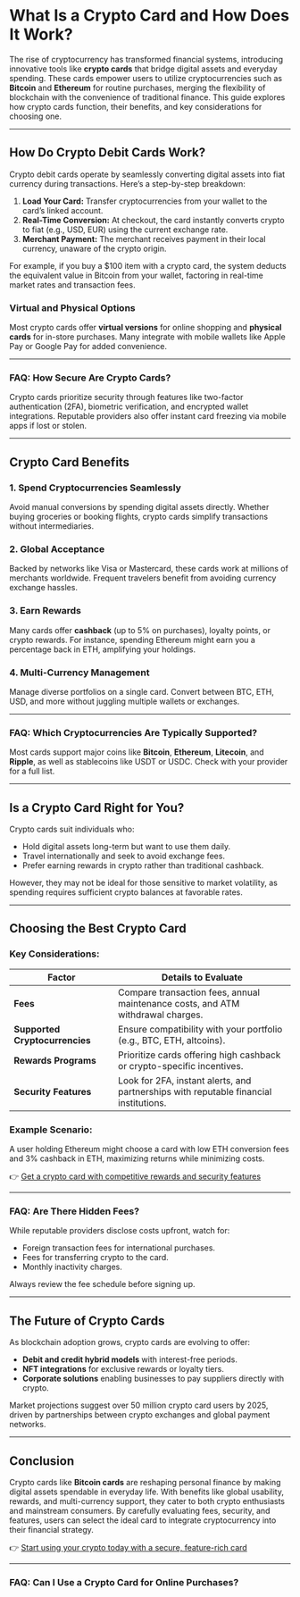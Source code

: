 # What Is a Crypto Card and How Does It Work?

The rise of cryptocurrency has transformed financial systems, introducing innovative tools like **crypto cards** that bridge digital assets and everyday spending. These cards empower users to utilize cryptocurrencies such as **Bitcoin** and **Ethereum** for routine purchases, merging the flexibility of blockchain with the convenience of traditional finance. This guide explores how crypto cards function, their benefits, and key considerations for choosing one.

---

## How Do Crypto Debit Cards Work?

Crypto debit cards operate by seamlessly converting digital assets into fiat currency during transactions. Here’s a step-by-step breakdown:

1. **Load Your Card:** Transfer cryptocurrencies from your wallet to the card’s linked account.  
2. **Real-Time Conversion:** At checkout, the card instantly converts crypto to fiat (e.g., USD, EUR) using the current exchange rate.  
3. **Merchant Payment:** The merchant receives payment in their local currency, unaware of the crypto origin.  

For example, if you buy a $100 item with a crypto card, the system deducts the equivalent value in Bitcoin from your wallet, factoring in real-time market rates and transaction fees.

### Virtual and Physical Options  
Most crypto cards offer **virtual versions** for online shopping and **physical cards** for in-store purchases. Many integrate with mobile wallets like Apple Pay or Google Pay for added convenience.

---

### FAQ: How Secure Are Crypto Cards?  
Crypto cards prioritize security through features like two-factor authentication (2FA), biometric verification, and encrypted wallet integrations. Reputable providers also offer instant card freezing via mobile apps if lost or stolen.

---

## Crypto Card Benefits

### 1. **Spend Cryptocurrencies Seamlessly**  
Avoid manual conversions by spending digital assets directly. Whether buying groceries or booking flights, crypto cards simplify transactions without intermediaries.

### 2. **Global Acceptance**  
Backed by networks like Visa or Mastercard, these cards work at millions of merchants worldwide. Frequent travelers benefit from avoiding currency exchange hassles.

### 3. **Earn Rewards**  
Many cards offer **cashback** (up to 5% on purchases), loyalty points, or crypto rewards. For instance, spending Ethereum might earn you a percentage back in ETH, amplifying your holdings.

### 4. **Multi-Currency Management**  
Manage diverse portfolios on a single card. Convert between BTC, ETH, USD, and more without juggling multiple wallets or exchanges.

---

### FAQ: Which Cryptocurrencies Are Typically Supported?  
Most cards support major coins like **Bitcoin**, **Ethereum**, **Litecoin**, and **Ripple**, as well as stablecoins like USDT or USDC. Check with your provider for a full list.

---

## Is a Crypto Card Right for You?

Crypto cards suit individuals who:  
- Hold digital assets long-term but want to use them daily.  
- Travel internationally and seek to avoid exchange fees.  
- Prefer earning rewards in crypto rather than traditional cashback.  

However, they may not be ideal for those sensitive to market volatility, as spending requires sufficient crypto balances at favorable rates.

---

## Choosing the Best Crypto Card

### Key Considerations:  

| **Factor**               | **Details to Evaluate**                                                                 |
|--------------------------|------------------------------------------------------------------------------------------|
| **Fees**                 | Compare transaction fees, annual maintenance costs, and ATM withdrawal charges.          |
| **Supported Cryptocurrencies** | Ensure compatibility with your portfolio (e.g., BTC, ETH, altcoins).                   |
| **Rewards Programs**     | Prioritize cards offering high cashback or crypto-specific incentives.                   |
| **Security Features**    | Look for 2FA, instant alerts, and partnerships with reputable financial institutions.    |

### Example Scenario:  
A user holding Ethereum might choose a card with low ETH conversion fees and 3% cashback in ETH, maximizing returns while minimizing costs.

👉 [Get a crypto card with competitive rewards and security features](https://bit.ly/okx-bonus)

---

### FAQ: Are There Hidden Fees?  
While reputable providers disclose costs upfront, watch for:  
- Foreign transaction fees for international purchases.  
- Fees for transferring crypto to the card.  
- Monthly inactivity charges.  

Always review the fee schedule before signing up.

---

## The Future of Crypto Cards

As blockchain adoption grows, crypto cards are evolving to offer:  
- **Debit and credit hybrid models** with interest-free periods.  
- **NFT integrations** for exclusive rewards or loyalty tiers.  
- **Corporate solutions** enabling businesses to pay suppliers directly with crypto.  

Market projections suggest over 50 million crypto card users by 2025, driven by partnerships between crypto exchanges and global payment networks.

---

## Conclusion

Crypto cards like **Bitcoin cards** are reshaping personal finance by making digital assets spendable in everyday life. With benefits like global usability, rewards, and multi-currency support, they cater to both crypto enthusiasts and mainstream consumers. By carefully evaluating fees, security, and features, users can select the ideal card to integrate cryptocurrency into their financial strategy.

👉 [Start using your crypto today with a secure, feature-rich card](https://bit.ly/okx-bonus)  

---

### FAQ: Can I Use a Crypto Card for Online Purchases?  